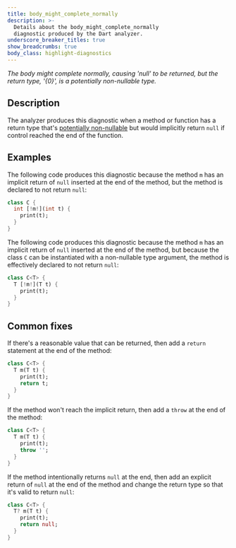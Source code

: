 ```yaml
---
title: body_might_complete_normally
description: >-
  Details about the body_might_complete_normally
  diagnostic produced by the Dart analyzer.
underscore_breaker_titles: true
show_breadcrumbs: true
body_class: highlight-diagnostics
---
```


_The body might complete normally, causing 'null' to be returned, but the return
type, '{0}', is a potentially non-nullable type._

## Description

The analyzer produces this diagnostic when a method or function has a
return type that's [potentially non-nullable][] but would implicitly return
`null` if control reached the end of the function.

## Examples

The following code produces this diagnostic because the method `m` has an
implicit return of `null` inserted at the end of the method, but the method
is declared to not return `null`:

```dart
class C {
  int [!m!](int t) {
    print(t);
  }
}
```

The following code produces this diagnostic because the method `m` has an
implicit return of `null` inserted at the end of the method, but because
the class `C` can be instantiated with a non-nullable type argument, the
method is effectively declared to not return `null`:

```dart
class C<T> {
  T [!m!](T t) {
    print(t);
  }
}
```

## Common fixes

If there's a reasonable value that can be returned, then add a `return`
statement at the end of the method:

```dart
class C<T> {
  T m(T t) {
    print(t);
    return t;
  }
}
```

If the method won't reach the implicit return, then add a `throw` at the
end of the method:

```dart
class C<T> {
  T m(T t) {
    print(t);
    throw '';
  }
}
```

If the method intentionally returns `null` at the end, then add an
explicit return of `null` at the end of the method and change the
return type so that it's valid to return `null`:

```dart
class C<T> {
  T? m(T t) {
    print(t);
    return null;
  }
}
```

[potentially non-nullable]: /resources/glossary#potentially-non-nullable
